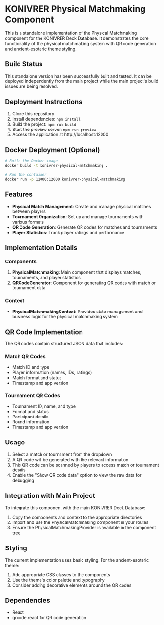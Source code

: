 # KONIVRER Physical Matchmaking Component

This is a standalone implementation of the Physical Matchmaking component for the KONIVRER Deck Database. It demonstrates the core functionality of the physical matchmaking system with QR code generation and ancient-esoteric theme styling.

## Build Status

This standalone version has been successfully built and tested. It can be deployed independently from the main project while the main project's build issues are being resolved.

## Deployment Instructions

1. Clone this repository
2. Install dependencies: `npm install`
3. Build the project: `npm run build`
4. Start the preview server: `npm run preview`
5. Access the application at http://localhost:12000

## Docker Deployment (Optional)

```bash
# Build the Docker image
docker build -t konivrer-physical-matchmaking .

# Run the container
docker run -p 12000:12000 konivrer-physical-matchmaking
```

## Features

- **Physical Match Management**: Create and manage physical matches between players
- **Tournament Organization**: Set up and manage tournaments with various formats
- **QR Code Generation**: Generate QR codes for matches and tournaments
- **Player Statistics**: Track player ratings and performance

## Implementation Details

### Components

1. **PhysicalMatchmaking**: Main component that displays matches, tournaments, and player statistics
2. **QRCodeGenerator**: Component for generating QR codes with match or tournament data

### Context

- **PhysicalMatchmakingContext**: Provides state management and business logic for the physical matchmaking system

## QR Code Implementation

The QR codes contain structured JSON data that includes:

### Match QR Codes
- Match ID and type
- Player information (names, IDs, ratings)
- Match format and status
- Timestamp and app version

### Tournament QR Codes
- Tournament ID, name, and type
- Format and status
- Participant details
- Round information
- Timestamp and app version

## Usage

1. Select a match or tournament from the dropdown
2. A QR code will be generated with the relevant information
3. This QR code can be scanned by players to access match or tournament details
4. Enable the "Show QR code data" option to view the raw data for debugging

## Integration with Main Project

To integrate this component with the main KONIVRER Deck Database:

1. Copy the components and context to the appropriate directories
2. Import and use the PhysicalMatchmaking component in your routes
3. Ensure the PhysicalMatchmakingProvider is available in the component tree

## Styling

The current implementation uses basic styling. For the ancient-esoteric theme:

1. Add appropriate CSS classes to the components
2. Use the theme's color palette and typography
3. Consider adding decorative elements around the QR codes

## Dependencies

- React
- qrcode.react for QR code generation